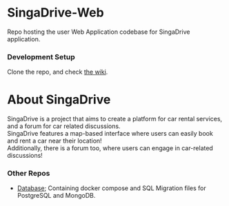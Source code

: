 # SingaDrive-Web

Repo hosting the user Web Application codebase for SingaDrive application.

### Development Setup

Clone the repo, and check [the wiki](https://github.com/Juicy-Lemonberry/SingaDrive-Web/wiki/Development-Enviroment-Setup).

# About SingaDrive

SingaDrive is a project that aims to create a platform for car rental services, and a forum for car related discussions.<br>
SingaDrive features a map-based interface where users can easily book and rent a car near their location!<br>
Additionally, there is a forum too, where users can engage in car-related discussions!

### Other Repos

- [Database](https://github.com/Juicy-Lemonberry/SingaDrive-Database); Containing docker compose and SQL Migration files for PostgreSQL and MongoDB.
